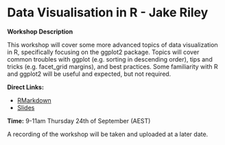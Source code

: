 # Data Visualisation in R - Jake Riley 

**Workshop Description**

This workshop will cover some more advanced topics of data visualization in R, specifically focusing on the ggplot2 package. Topics will cover common troubles with ggplot (e.g. sorting in descending order), tips and tricks (e.g. facet_grid margins),  and best practices. Some familiarity with R and ggplot2 will be useful and expected, but not required.

**Direct Links:**
* [RMarkdown](https://github.com/rjake/data-viz-talk/blob/master/data_viz.Rmd)
* [Slides](https://github.com/rjake/data-viz-talk/blob/master/output/data_viz_2020_09_23.pdf)

**Time:** 9-11am Thursday 24th of September (AEST)

A recording of the workshop will be taken and uploaded at a later date. 
